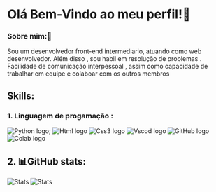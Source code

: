 # Olá Bem-Vindo ao meu perfil!🎉

### Sobre mim:🤍

Sou um desenvolvedor front-end intermediario, atuando como web desenvolvedor.
Além disso , sou habil em resolução de problemas . 
Facilidade de comunicação interpessoal , assim como capacidade de 
trabalhar em equipe e colaboar com os outros membros 

## Skills:

###  1. Linguagem de progamação :

![Python logo](https://img.shields.io/badge/Python-FFD43B?style=for-the-badge&logo=python&logoColor=blue);
![Html logo](https://img.shields.io/badge/HTML5-E34F26?style=for-the-badge&logo=html5&logoColor=white)
![Css3 logo](https://img.shields.io/badge/CSS3-1572B6?style=for-the-badge&logo=css3&logoColor=white)
![Vscod logo](https://img.shields.io/badge/Visual_Studio_Code-0078D4?style=for-the-badge&logo=visual%20studio%20code&logoColor=white)
![GitHub logo](https://img.shields.io/badge/GitHub-100000?style=for-the-badge&logo=github&logoColor=white)
![Colab logo](https://img.shields.io/badge/Colab-F9AB00?style=for-the-badge&logo=googlecolab&color=525252)

## 2. 📊GitHub stats:

![Stats](https://github-readme-stats.vercel.app/api?username=Mcmc45&theme=blue-green)
![Stats](https://github-readme-stats.vercel.app/api/top-langs/?username=Mcmc45&theme=blue-green)



